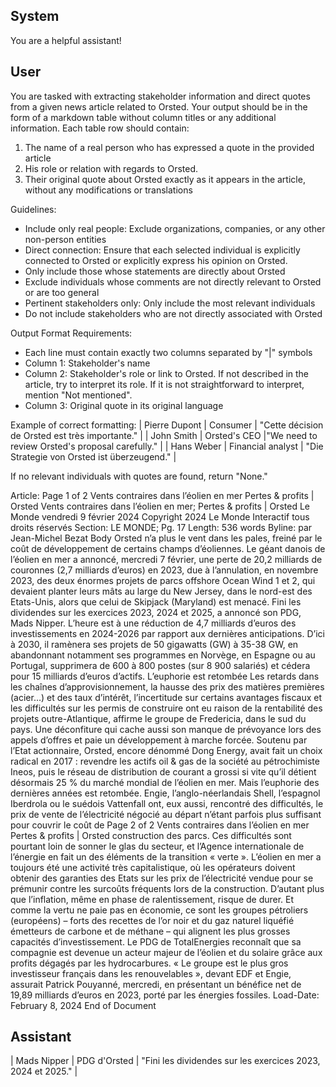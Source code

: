 ## System

You are a helpful assistant!

## User


You are tasked with extracting stakeholder information and direct quotes from a given news article related to Orsted. Your output should be in the form of a markdown table without column titles or any additional information. Each table row should contain:
1. The name of a real person who has expressed a quote in the provided article
2. His role or relation with regards to Orsted.
3. Their original quote about Orsted exactly as it appears in the article, without any modifications or translations

Guidelines:
- Include only real people: Exclude organizations, companies, or any other non-person entities
- Direct connection: Ensure that each selected individual is explicitly connected to Orsted or explicitly express his opinion on Orsted.
- Only include those whose statements are directly about Orsted
- Exclude individuals whose comments are not directly relevant to Orsted or are too general
- Pertinent stakeholders only: Only include the most relevant individuals
- Do not include stakeholders who are not directly associated with Orsted

Output Format Requirements:
- Each line must contain exactly two columns separated by "|" symbols
- Column 1: Stakeholder's name
- Column 2: Stakeholder's role or link to Orsted. If not described in the article, try to interpret its role. If it is not straightforward to interpret, mention "Not mentioned".
- Column 3: Original quote in its original language

Example of correct formatting:
| Pierre Dupont | Consumer | "Cette décision de Orsted est très importante." |
| John Smith | Orsted's CEO |"We need to review Orsted's proposal carefully." |
| Hans Weber | Financial analyst | "Die Strategie von Orsted ist überzeugend." |

If no relevant individuals with quotes are found, return "None."

Article:
Page 1 of 2
Vents contraires dans l’éolien en mer Pertes & profits | Orsted
Vents contraires dans l’éolien en mer; Pertes & profits | Orsted
Le Monde
vendredi 9 février 2024
Copyright 2024 Le Monde Interactif tous droits réservés
Section: LE MONDE; Pg. 17
Length: 536 words
Byline: par Jean-Michel Bezat
Body
            Orsted n’a plus le vent dans les pales, freiné par le coût de développement de certains champs 
d’éoliennes. Le géant danois de l’éolien en mer a annoncé, mercredi 7 février, une perte de 20,2 milliards de 
couronnes (2,7 milliards d’euros) en 2023, due à l’annulation, en novembre 2023, des deux énormes projets de 
parcs offshore Ocean Wind 1 et 2, qui devaient planter leurs mâts au large du New Jersey, dans le nord-est des 
Etats-Unis, alors que celui de Skipjack (Maryland) est menacé.
            Fini les dividendes sur les exercices 2023, 2024 et 2025, a annoncé son PDG, Mads Nipper. L’heure est à 
une réduction de 4,7 milliards d’euros des investissements en 2024-2026 par rapport aux dernières anticipations. 
D’ici à 2030, il ramènera ses projets de 50 gigawatts (GW) à 35-38 GW, en abandonnant notamment ses 
programmes en Norvège, en Espagne ou au Portugal, supprimera de 600 à 800 postes (sur 8 900 salariés) et 
cédera pour 15 milliards d’euros d’actifs.
L’euphorie est retombée
            Les retards dans les chaînes d’approvisionnement, la hausse des prix des matières premières (acier…) et 
des taux d’intérêt, l’incertitude sur certains avantages fiscaux et les difficultés sur les permis de construire ont eu 
raison de la rentabilité des projets outre-Atlantique, affirme le groupe de Fredericia, dans le sud du pays. Une 
déconfiture qui cache aussi son manque de prévoyance lors des appels d’offres et paie un développement à 
marche forcée.
            Soutenu par l’Etat actionnaire, Orsted, encore dénommé Dong Energy, avait fait un choix radical en 2017 : 
revendre les actifs oil & gas de la société au pétrochimiste Ineos, puis le réseau de distribution de courant a grossi 
si vite qu’il détient désormais 25 % du marché mondial de l’éolien en mer. Mais l’euphorie des dernières années est 
retombée.
            Engie, l’anglo-néerlandais Shell, l’espagnol Iberdrola ou le suédois Vattenfall ont, eux aussi, rencontré des 
difficultés, le prix de vente de l’électricité négocié au départ n’étant parfois plus suffisant pour couvrir le coût de 
Page 2 of 2
Vents contraires dans l’éolien en mer Pertes & profits | Orsted
construction des parcs. Ces difficultés sont pourtant loin de sonner le glas du secteur, et l’Agence internationale de 
l’énergie en fait un des éléments de la transition « verte ».
            L’éolien en mer a toujours été une activité très capitalistique, où les opérateurs doivent obtenir des 
garanties des Etats sur les prix de l’électricité vendue pour se prémunir contre les surcoûts fréquents lors de la 
construction. D’autant plus que l’inflation, même en phase de ralentissement, risque de durer. Et comme la vertu ne 
paie pas en économie, ce sont les groupes pétroliers (européens) – forts des recettes de l’or noir et du gaz naturel 
liquéfié émetteurs de carbone et de méthane – qui alignent les plus grosses capacités d’investissement.
            Le PDG de TotalEnergies reconnaît que sa compagnie est devenue un acteur majeur de l’éolien et du 
solaire grâce aux profits dégagés par les hydrocarbures. « Le groupe est le plus gros investisseur français dans les 
renouvelables », devant EDF et Engie, assurait Patrick Pouyanné, mercredi, en présentant un bénéfice net de 
19,89 milliards d’euros en 2023, porté par les énergies fossiles.
Load-Date: February 8, 2024
End of Document
        

## Assistant

| Mads Nipper | PDG d'Orsted | "Fini les dividendes sur les exercices 2023, 2024 et 2025." |

